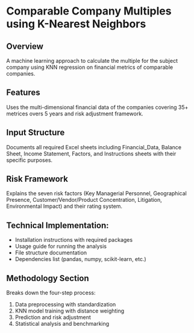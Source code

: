 # Comparable Company Multiples using K-Nearest Neighbors

## Overview

A machine learning approach to calculate the multiple for the subject company using KNN regression on financial metrics of comparable companies.

## Features

Uses the multi-dimensional financial data of the companies covering 35+ metrices overs 5 years and risk adjustment framework.

## Input Structure

Documents all required Excel sheets including Financial_Data, Balance Sheet, Income Statement, Factors, and Instructions sheets with their specific purposes.

## Risk Framework

Explains the seven risk factors (Key Managerial Personnel, Geographical Presence, Customer/Vendor/Product Concentration, Litigation, Environmental Impact) and their rating system.

## Technical Implementation:

- Installation instructions with required packages
- Usage guide for running the analysis
- File structure documentation
- Dependencies list (pandas, numpy, scikit-learn, etc.)

## Methodology Section 

Breaks down the four-step process:
1. Data preprocessing with standardization
2. KNN model training with distance weighting
3. Prediction and risk adjustment
4. Statistical analysis and benchmarking
